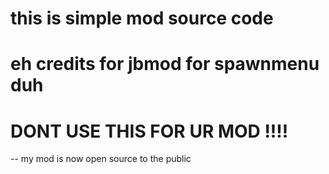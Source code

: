 # this is simple mod source code 
# eh credits for jbmod for spawnmenu duh
# DONT USE THIS FOR UR MOD !!!!
-- my mod is now open source to the public 

